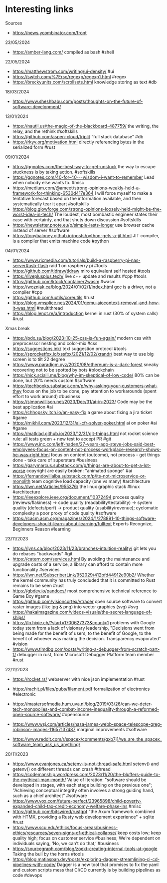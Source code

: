 Interesting links
=================

Sources
* https://news.ycombinator.com/front

23/05/2024
* https://amber-lang.com/ compiled as bash #shell

22/05/2024
* https://matthewstrom.com/writing/ui-density/ #ui
* https://swtch.com/%7Ersc/regexp/regexp1.html #regex
* https://breckyunits.com/scrollsets.html knowledge storing as text #db

18/03/2024
* https://www.sheshbabu.com/posts/thoughts-on-the-future-of-software-development/

13/01/2024
* https://nautil.us/the-magic-of-the-blackboard-487759/ the writing, the relay, and the rethink #softskills
* https://github.com/aspen-cloud/triplit “full stack database” #db
* https://rkyv.org/motivation.html directly referencing bytes in the serialized form #rust

09/01/2024
* https://ggnotes.com/the-best-way-to-get-unstuck the way to escape stuckness is by taking action. #softskills
* https://ggnotes.com/40-for-40---wisdom-i-want-to-remember Lead when nobody else wants to. #misc
* https://medium.com/@ameet/strong-opinions-weakly-held-a-framework-for-thinking-6530d417e364 I will force myself to make a tentative forecast based on the information available, and then systematically tear it apart #softskills
* https://blog.glowforge.com/strong-opinions-loosely-held-might-be-the-worst-idea-in-tech/ The loudest, most bombastic engineer states their case with certainty, and that shuts down discussion #softskills
* https://newsletter.pnote.eu/p/simple-lasts-longer use browser cache instead of server #software
* https://tonybaloney.github.io/posts/python-gets-a-jit.html JIT compiler, is a compiler that emits machine code #python

04/01/2024
* https://www.ricmedia.com/tutorials/build-a-raspberry-pi-nas-server#usb-flash raid 1 on raspberry pi #tools
* https://github.com/tldraw/tldraw miro equivalent self hosted #tools
* https://liveplusplus.tech/ live c++ update and results #cpp #tools
* https://github.com/ktock/container2wasm #wasm
* https://wozniak.ca/blog/2024/01/02/1/index.html gcc is a driver, not a compiler #cpp
* https://github.com/uutils/coreutils #rust
* https://blog.vmsplice.net/2024/01/qemu-aiocontext-removal-and-how-it-was.html #multithread
* https://blog.lenot.re/a/introduction kernel in rust (30% of system calls) #rust

Xmas break
* https://pdx.su/blog/2023-10-25-css-is-fun-again/ modern css with preprocessor nesting and color-mix #css
* https://suggestions.ink/ text suggestion protocol #tools
* https://sprocketfox.io/xssfox/2021/12/02/xrandr/ best way to use big screen is to tilt 22 degree
* https://www.paradigm.xyz/2020/08/ethereum-is-a-dark-forest sneaky recovering not to be spotted by bots #blockchain
* https://nick.scialli.me/blog/why-im-skeptical-of-low-code/ 80% can be done, but 20% needs custom #software
* https://techbooks.substack.com/p/why-asking-your-customers-what-they focus on the job to be done, pay attention to workarounds (spent effort to work around) #business
* https://simonwillison.net/2023/Dec/31/ai-in-2023/ Code may be the best application #ai
* https://chhopsky.itch.io/an-easy-fix a game about fixing a jira ticket #game
* https://rnikhil.com/2023/12/31/ai-cfr-solver-poker.html ai on poker #ai #game
* https://matklad.github.io/2023/12/31/git-things.html not rocket science rule: all tests green + new test to accept PR #git
* https://www.inc.com/jeff-haden/27-years-ago-steve-jobs-said-best-employees-focus-on-content-not-process-workplace-research-shows-he-was-right.html focus on content (outcome), not process - get things done - take care of superstars #business
* https://garymarcus.substack.com/p/things-are-about-to-get-a-lot-worse copyright are easily broken: "animated sponge" #ai
* https://fernandovillalba.substack.com/p/its-not-microservice-or-monolith team cognitive load capacity (one vs many) #architecture
* https://lwn.net/Articles/955376/ the linux graphic stack #linux #architecture
* https://ieeexplore.ieee.org/document/10372494 process quality (reviews/flakiness) -> code quality (readability/testability) -> system quality (defects/perf) -> product quality (usability/revenue); cyclomatic complexity a poor proxy of code quality #software
* https://cacm.acm.org/magazines/2024/1/278891-10-things-software-developers-should-learn-about-learning/fulltext Experts Recognize, Beginners Reason #learning

23/11/2023
* https://jvns.ca/blog/2023/11/23/branches-intuition-reality/ git lets you do rebases “backwards” #git
* https://catern.com/services.html By avoiding the maintenance and upgrade costs of a service, a library can afford to contain more functionality #services
* https://lwn.net/SubscriberLink/952029/412bfd44912e90b2/ Whether the kernel community has truly concluded that it is committed to Rust remains to be seen #rust
* https://gbdev.io/pandocs/ most comprehensive technical reference to Game Boy #game
* https://github.com/visioncortex/vtracer open source software to convert raster images (like jpg & png) into vector graphics (svg) #svg
* https://hakaimagazine.com/videos-visuals/the-secret-language-of-ships/
* https://ln.hixie.ch/?start=1700627373&count=1 problems with Google today stem from a lack of visionary leadership, "Decisions went from being made for the benefit of users, to the benefit of Google, to the benefit of whoever was making the decision. Transparency evaporated" #vision
* https://www.timdbg.com/posts/writing-a-debugger-from-scratch-part-1/ debugger in rust, from Microsoft Debugger Platform team member #rust

22/11/2023
* https://rocket.rs/ webserver with nice json implementation #rust
* https://rachit.pl/files/pubs/filament.pdf formalization of electronics #electronic
* https://mastersofmedia.hum.uva.nl/blog/2019/03/26/can-we-deter-tech-monopolies-and-combat-income-inequality-through-a-reformed-open-source-software/ #opensource
* https://www.wsj.com/articles/nasa-james-webb-space-telescope-greg-robinson-images-11657137487 marginal improvements #software

* https://www.reddit.com/r/spacex/comments/gxb7j1/we_are_the_spacex_software_team_ask_us_anything/
  
20/11/2023
* https://www.evanjones.ca/setenv-is-not-thread-safe.html setenv() and getenv() on different threads can crash #thread
* https://codemanship.wordpress.com/2023/11/20/the-bluffers-guide-to-the-mythical-man-month/ Value of Iteration: "software should be developed in stages, with each stage building on the previous one"; "Achieving conceptual integrity often involves a strong guiding hand, such as a chief architect" #software
* https://www.vox.com/future-perfect/23965898/child-poverty-expanded-child-tax-credit-economy-welfare-phase-ins #misc
* https://github.com/bitswired/rustgpt "the Axum framework combined with HTMX, providing a Rusty web development experience" + sqlite #rust
* https://www.scu.edu/ethics/focus-areas/business-ethics/resources/seven-signs-of-ethical-collapse/ keep costs low; keep quality high; focus on customer service #business; We’re dependent on individuals saying, ‘No, we can’t do that,’ #business
* https://sourcegraph.com/blog/zoekt-creating-internal-tools-at-google Taking the bull by the horns #tools
* https://blog.matiaspan.dev/posts/exploring-dagger-streamlining-ci-cd-pipelines-with-code/ Dagger is a new tool that promises to fix the yaml and custom scripts mess that CI/CD currently is by building pipelines as code #devops

